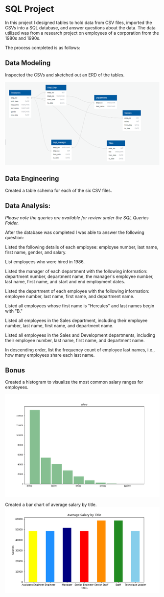 # SQL Project

In this project I designed tables to hold data from CSV files, imported the CSVs into a SQL database, and answer questions about the data. The data utilized was from a research project on employees of a corporation from the 1980s and 1990s. 

The process completed is as follows: 


## Data Modeling
Inspected the CSVs and sketched out an ERD of the tables. 

![ERD of Tables](Images/QuickDBD.png)


## Data Engineering
Created a table schema for each of the six CSV files.



## Data Analysis:
*Please note the queries are available for review under the SQL Queries Folder.*

After the database was completed I was able to answer the following question:

Listed the following details of each employee: employee number, last name, first name, gender, and salary.

List employees who were hired in 1986.

Listed the manager of each department with the following information: department number, department name, the manager's employee number, last name, first name, and start and end employment dates.

Listed the department of each employee with the following information: employee number, last name, first name, and department name.

Listed all employees whose first name is "Hercules" and last names begin with "B."

Listed all employees in the Sales department, including their employee number, last name, first name, and department name.

Listed all employees in the Sales and Development departments, including their employee number, last name, first name, and department name.

In descending order, list the frequency count of employee last names, i.e., how many employees share each last name.

## Bonus

Created a histogram to visualize the most common salary ranges for employees.

![Histogram Chart](Images/salary.png)


Created a bar chart of average salary by title.
![Bar Chart](Images/avg_salary.png)



